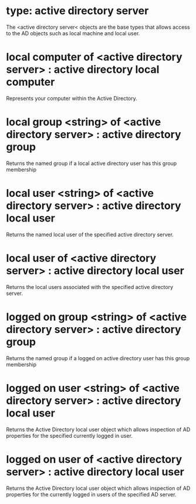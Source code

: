 # type: active directory server

The &lt;active directory server&lt; objects are the base types that allows access to the AD objects such as local machine and local user.

# local computer of &lt;active directory server&gt; : active directory local computer

Represents your computer within the Active Directory.

# local group &lt;string&gt; of &lt;active directory server&gt; : active directory group

Returns the named group if a local active directory user has this group membership

# local user &lt;string&gt; of &lt;active directory server&gt; : active directory local user

Returns the named local user of the specified active directory server.

# local user of &lt;active directory server&gt; : active directory local user

Returns the local users associated with the specified active directory server.

# logged on group &lt;string&gt; of &lt;active directory server&gt; : active directory group

Returns the named group if a logged on active directory user has this group membership

# logged on user &lt;string&gt; of &lt;active directory server&gt; : active directory local user

Returns the Active Directory local user object which allows inspection of AD properties for the specified currently logged in user.

# logged on user of &lt;active directory server&gt; : active directory local user

Returns the Active Directory local user object which allows inspection of AD properties for the currently logged in users of the specified AD server.
